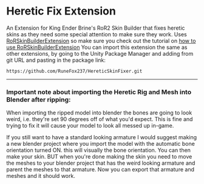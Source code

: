 # Heretic Fix Extension

An Extension for King Ender Brine's RoR2 Skin Builder that fixes heretic skins as they need some special attention to make sure they work.
Uses [RoRSkinBuilderExtension](https://github.com/RuneFox237/RoRSkinBuilderExtension) so make sure you check out the tutorial on [how to use RoRSkinBuilderExtension](https://github.com/RuneFox237/RoRSkinBuilderExtension/wiki/Using-the-Skin-Builder-Extension)
You can import this extension the same as other extensions, by going to the Unity Package Manager and adding from git URL and pasting in the package link:

`https://github.com/RuneFox237/HereticSkinFixer.git`

---

### Important note about importing the Heretic Rig and Mesh into Blender after ripping:

When importing the ripped model into blender the bones are going to look weird, i.e. they're set 90 degrees off of what you'd expect.
This is fine and trying to fix it will cause your model to look all messed up in-game.

If you still want to have a standard looking armature I would suggest making a new blender project where you import the model with the automatic bone orientation turned ON. this will visually the bone orientation.
You can then make your skin. BUT when you're done making the skin you need to move the meshes to your blender project that has the weird looking armature and parent the meshes to that armature.
Now you can export that armature and meshes and it should work.
